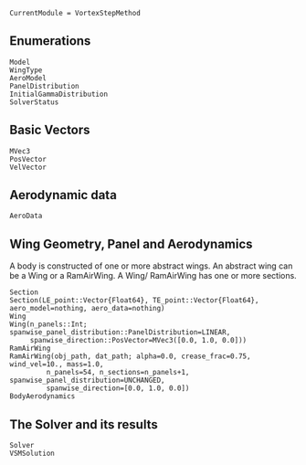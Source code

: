 ```@meta
CurrentModule = VortexStepMethod
```
## Enumerations
```@docs
Model
WingType
AeroModel
PanelDistribution
InitialGammaDistribution
SolverStatus
```

## Basic Vectors
```@docs
MVec3
PosVector
VelVector
```

## Aerodynamic data
```@docs
AeroData
```

## Wing Geometry, Panel and Aerodynamics
A body is constructed of one or more abstract wings. An abstract wing can be a Wing or a RamAirWing. 
A Wing/ RamAirWing has one or more sections.
```@docs
Section
Section(LE_point::Vector{Float64}, TE_point::Vector{Float64}, aero_model=nothing, aero_data=nothing)
Wing
Wing(n_panels::Int; spanwise_panel_distribution::PanelDistribution=LINEAR,
     spanwise_direction::PosVector=MVec3([0.0, 1.0, 0.0]))
RamAirWing
RamAirWing(obj_path, dat_path; alpha=0.0, crease_frac=0.75, wind_vel=10., mass=1.0, 
         n_panels=54, n_sections=n_panels+1, spanwise_panel_distribution=UNCHANGED, 
         spanwise_direction=[0.0, 1.0, 0.0])
BodyAerodynamics
```

## The Solver and its results
```@docs
Solver
VSMSolution
```
